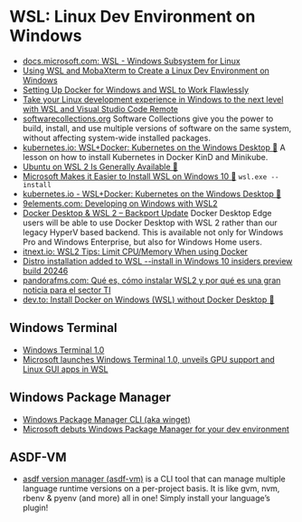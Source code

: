 # WSL: Linux Dev Environment on Windows
* [docs.microsoft.com: WSL - Windows Subsystem for Linux](https://docs.microsoft.com/windows/wsl/)
* [Using WSL and MobaXterm to Create a Linux Dev Environment on Windows](https://nickjanetakis.com/blog/using-wsl-and-mobaxterm-to-create-a-linux-dev-environment-on-windows)
* [Setting Up Docker for Windows and WSL to Work Flawlessly](https://nickjanetakis.com/blog/setting-up-docker-for-windows-and-wsl-to-work-flawlessly)
* [Take your Linux development experience in Windows to the next level with WSL and Visual Studio Code Remote](https://devblogs.microsoft.com/commandline/take-your-linux-development-experience-in-windows-to-the-next-level-with-wsl-and-visual-studio-code-remote/)
* [softwarecollections.org](https://www.softwarecollections.org) Software Collections give you the power to build, install, and use 
multiple versions of software on the same system, without affecting system-wide installed packages.
* [kubernetes.io: WSL+Docker: Kubernetes on the Windows Desktop 🌟](https://kubernetes.io/blog/2020/05/21/wsl-docker-kubernetes-on-the-windows-desktop/) A lesson on how to install Kubernetes in Docker KinD and Minikube.
* [Ubuntu on WSL 2 Is Generally Available 🌟](https://ubuntu.com/blog/ubuntu-on-wsl-2-is-generally-available)
* [Microsoft Makes it Easier to Install WSL on Windows 10 🌟](https://www.omgubuntu.co.uk/2020/06/microsoft-wsl-install-command) ```wsl.exe --install```
* [kubernetes.io - WSL+Docker: Kubernetes on the Windows Desktop 🌟](https://kubernetes.io/blog/2020/05/21/wsl-docker-kubernetes-on-the-windows-desktop/)
* [9elements.com: Developing on Windows with WSL2](https://9elements.com/blog/developing-a-week-on-windows-with-wsl2/)
* [Docker Desktop & WSL 2 – Backport Update](https://www.docker.com/blog/docker-desktop-wsl-2-backport-update/) Docker Desktop Edge users will be able to use Docker Desktop with WSL 2 rather than our legacy HyperV based backend. This is available not only for Windows Pro and Windows Enterprise, but also for Windows Home users.  
* [itnext.io: WSL2 Tips: Limit CPU/Memory When using Docker](https://itnext.io/wsl2-tips-limit-cpu-memory-when-using-docker-c022535faf6f)
* [Distro installation added to WSL --install in Windows 10 insiders preview build 20246](https://devblogs.microsoft.com/commandline/distro-installation-added-to-wsl-install-in-windows-10-insiders-preview-build-20246/)
* [pandorafms.com: Qué es, cómo instalar WSL2 y por qué es una gran noticia para el sector TI](https://pandorafms.com/blog/es/wsl2/)
* [dev.to: Install Docker on Windows (WSL) without Docker Desktop 🌟](https://dev.to/bowmanjd/install-docker-on-windows-wsl-without-docker-desktop-34m9)

## Windows Terminal
- [Windows Terminal 1.0](https://devblogs.microsoft.com/commandline/windows-terminal-1-0/)
- [Microsoft launches Windows Terminal 1.0, unveils GPU support and Linux GUI apps in WSL](https://venturebeat.com/2020/05/19/microsoft-windows-terminal-wsl-gpu-support-linux-gui-apps/)

## Windows Package Manager
- [Windows Package Manager CLI (aka winget)](https://github.com/microsoft/winget-cli)
- [Microsoft debuts Windows Package Manager for your dev environment](https://venturebeat.com/2020/05/19/microsoft-windows-package-manager-powertoys/)

## ASDF-VM
- [asdf version manager (asdf-vm)](https://asdf-vm.com/) is a CLI tool that can manage multiple language runtime versions on a per-project basis. It is like gvm, nvm, rbenv & pyenv (and more) all in one! Simply install your language’s plugin! 